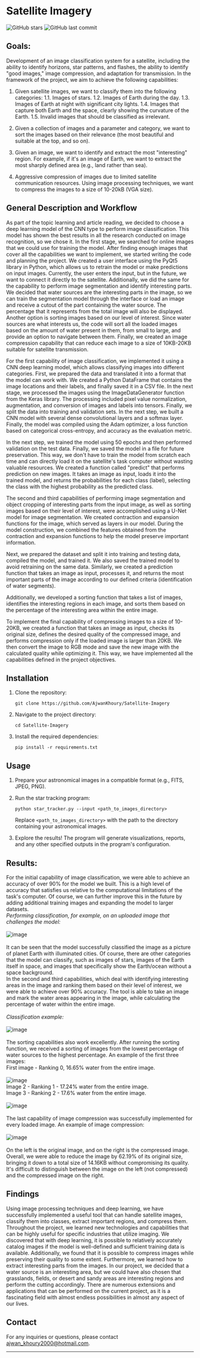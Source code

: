 # Satellite Imagery

![GitHub stars](https://img.shields.io/github/stars/AjwanKhoury/Satellite-Imagery?style=social) ![GitHub last commit](https://img.shields.io/github/last-commit/AjwanKhoury/Satellite-Imagery)

## Goals:
Development of an image classification system for a satellite, including the ability to identify horizons, star patterns, and flashes, the ability to identify "good images," image compression, and adaptation for transmission. In the framework of the project, we aim to achieve the following capabilities:

1. Given satellite images, we want to classify them into the following categories:
   1.1. Images of stars.
   1.2. Images of Earth during the day.
   1.3. Images of Earth at night with significant city lights.
   1.4. Images that capture both Earth and the space, clearly showing the curvature of the Earth.
   1.5. Invalid images that should be classified as irrelevant.

2. Given a collection of images and a parameter and category, we want to sort the images based on their relevance (the most beautiful and suitable at the top, and so on).

3. Given an image, we want to identify and extract the most "interesting" region. For example, if it's an image of Earth, we want to extract the most sharply defined area (e.g., land rather than sea).

4. Aggressive compression of images due to limited satellite communication resources. Using image processing techniques, we want to compress the images to a size of 10-20kB (VGA size).

## General Description and Workflow
As part of the topic learning and article reading, we decided to choose a deep learning model of the CNN type to perform image classification. This model has shown the best results in all the research conducted on image recognition, so we chose it. In the first stage, we searched for online images that we could use for training the model. After finding enough images that cover all the capabilities we want to implement, we started writing the code and planning the project. We created a user interface using the PyQt5 library in Python, which allows us to retrain the model or make predictions on input images. Currently, the user enters the input, but in the future, we want to connect it directly to the satellite. Additionally, we did the same for the capability to perform image segmentation and identify interesting parts. We decided that water sources are the interesting parts in the image, so we can train the segmentation model through the interface or load an image and receive a cutout of the part containing the water source. The percentage that it represents from the total image will also be displayed. Another option is sorting images based on our level of interest. Since water sources are what interests us, the code will sort all the loaded images based on the amount of water present in them, from small to large, and provide an option to navigate between them. Finally, we created an image compression capability that can reduce each image to a size of 10KB-20KB suitable for satellite transmission.

For the first capability of image classification, we implemented it using a CNN deep learning model, which allows classifying images into different categories. First, we prepared the data and translated it into a format that the model can work with. We created a Python DataFrame that contains the image locations and their labels, and finally saved it in a CSV file. In the next stage, we processed the images using the ImageDataGenerator function from the Keras library. The processing included pixel value normalization, augmentation, and conversion of images and labels into tensors. Finally, we split the data into training and validation sets. In the next step, we built a CNN model with several dense convolutional layers and a softmax layer. Finally, the model was compiled using the Adam optimizer, a loss function based on categorical cross-entropy, and accuracy as the evaluation metric.

In the next step, we trained the model using 50 epochs and then performed validation on the test data. Finally, we saved the model in a file for future preservation. This way, we don't have to train the model from scratch each time and can directly load it on the satellite's task computer without wasting valuable resources. We created a function called "predict" that performs prediction on new images. It takes an image as input, loads it into the trained model, and returns the probabilities for each class (label), selecting the class with the highest probability as the predicted class.

The second and third capabilities of performing image segmentation and object cropping of interesting parts from the input image, as well as sorting images based on their level of interest, were accomplished using a U-Net model for image segmentation. We created contraction and expansion functions for the image, which served as layers in our model. During the model construction, we combined the features obtained from the contraction and expansion functions to help the model preserve important information. 

Next, we prepared the dataset and split it into training and testing data, compiled the model, and trained it. We also saved the trained model to avoid retraining on the same data. Similarly, we created a prediction function that takes an image as input, processes it, and returns the most important parts of the image according to our defined criteria (identification of water segments).

Additionally, we developed a sorting function that takes a list of images, identifies the interesting regions in each image, and sorts them based on the percentage of the interesting area within the entire image.

To implement the final capability of compressing images to a size of 10-20KB, we created a function that takes an image as input, checks its original size, defines the desired quality of the compressed image, and performs compression only if the loaded image is larger than 20KB. We then convert the image to RGB mode and save the new image with the calculated quality while optimizing it. This way, we have implemented all the capabilities defined in the project objectives.

## Installation

1. Clone the repository:

   ```
   git clone https://github.com/AjwanKhoury/Satellite-Imagery
   ```

2. Navigate to the project directory:

   ```
   cd Satellite-Imagery
   ```

3. Install the required dependencies:

   ```
   pip install -r requirements.txt
   ```

## Usage

1. Prepare your astronomical images in a compatible format (e.g., FITS, JPEG, PNG).

2. Run the star tracking program:

   ```
   python star_tracker.py --input <path_to_images_directory>
   ```

   Replace `<path_to_images_directory>` with the path to the directory containing your astronomical images.

3. Explore the results! The program will generate visualizations, reports, and any other specified outputs in the program's configuration.

## Results:

For the initial capability of image classification, we were able to achieve an accuracy of over 90% for the model we built. This is a high level of accuracy that satisfies us relative to the computational limitations of the task's computer. Of course, we can further improve this in the future by adding additional training images and expanding the model to larger datasets. \
_Performing classification, for example, on an uploaded image that challenges the model:_\
\
![image](https://github.com/AjwanKhoury/Satellite-Imagery/assets/73795045/91a2f024-8682-4b08-a54d-7b0de0080d33) \
\
It can be seen that the model successfully classified the image as a picture of planet Earth with illuminated cities. Of course, there are other categories that the model can classify, such as images of stars, images of the Earth itself in space, and images that specifically show the Earth/ocean without a space background. \
In the second and third capabilities, which deal with identifying interesting areas in the image and ranking them based on their level of interest, we were able to achieve over 90% accuracy. The tool is able to take an image and mark the water areas appearing in the image, while calculating the percentage of water within the entire image.\
\
_Classification example:_ \
\
![image](https://github.com/AjwanKhoury/Satellite-Imagery/assets/73795045/cf59e67d-4965-463c-bacb-92e9276472df) \
\
The sorting capabilities also work excellently. After running the sorting function, we received a sorting of images from the lowest percentage of water sources to the highest percentage. An example of the first three images: \
First image - Ranking 0, 16.65% water from the entire image. \
\
![image](https://github.com/AjwanKhoury/Satellite-Imagery/assets/73795045/742fd011-b02d-4fa4-b6f6-007a3810ea92) \
Image 2 - Ranking 1 - 17.24% water from the entire image.
\
Image 3 - Ranking 2 - 17.6% water from the entire image. \
\
![image](https://github.com/AjwanKhoury/Satellite-Imagery/assets/73795045/6e284f2e-20cf-4c13-9e78-7d8913e3058a) \
\
The last capability of image compression was successfully implemented for every loaded image. An example of image compression: \
\
![image](https://github.com/AjwanKhoury/Satellite-Imagery/assets/73795045/d7f8872b-a13c-4d6f-9dc8-3bbd34eaff8b) \
\
On the left is the original image, and on the right is the compressed image. Overall, we were able to reduce the image by 62.19% of its original size, bringing it down to a total size of 14.16KB without compromising its quality. It's difficult to distinguish between the image on the left (not compressed) and the compressed image on the right. 

## Findings
Using image processing techniques and deep learning, we have successfully implemented a useful tool that can handle satellite images, classify them into classes, extract important regions, and compress them. Throughout the project, we learned new technologies and capabilities that can be highly useful for specific industries that utilize imaging. We discovered that with deep learning, it is possible to relatively accurately catalog images if the model is well-defined and sufficient training data is available. Additionally, we found that it is possible to compress images while preserving their quality to some extent. Furthermore, we learned how to extract interesting parts from the images. In our project, we decided that a water source is an interesting area, but we could have also chosen that grasslands, fields, or desert and sandy areas are interesting regions and perform the cutting accordingly. There are numerous extensions and applications that can be performed on the current project, as it is a fascinating field with almost endless possibilities in almost any aspect of our lives.


## Contact

For any inquiries or questions, please contact [ajwan_khoury2000@hotmail.com](mailto:ajwan_khoury2000@hotmail.com).

---
